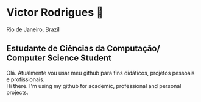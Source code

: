 # Victor Rodrigues 👋
Rio de Janeiro, Brazil
## Estudante de Ciências da Computação/ Computer Science Student

Olá. Atualmente vou usar meu github para fins didáticos, projetos pessoais e profissionais. <br>
Hi there. I'm using my github for academic, professional and personal projects.






<!--
**victor-cresp/victor-cresp** is a ✨ _special_ ✨ repository because its `README.md` (this file) appears on your GitHub profile.

Here are some ideas to get you started:

- 🔭 I’m currently working on ...
- 🌱 I’m currently learning ...
- 👯 I’m looking to collaborate on ...
- 🤔 I’m looking for help with ...
- 💬 Ask me about ...
- 📫 How to reach me: ...
- 😄 Pronouns: ...
- ⚡ Fun fact: ...
-->
